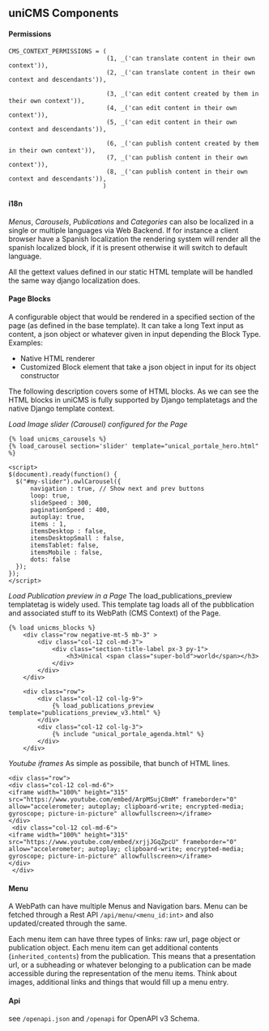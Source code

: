 uniCMS Components
-----------------

#### Permissions

````
CMS_CONTEXT_PERMISSIONS = (
                           (1, _('can translate content in their own context')),
                           (2, _('can translate content in their own context and descendants')),

                           (3, _('can edit content created by them in their own context')),
                           (4, _('can edit content in their own context')),
                           (5, _('can edit content in their own context and descendants')),

                           (6, _('can publish content created by them in their own context')),
                           (7, _('can publish content in their own context')),
                           (8, _('can publish content in their own context and descendants')),
                          )
````

#### i18n

*Menus*, *Carousels*, *Publications* and *Categories* can also be localized in a single or multiple languages via Web Backend. If for instance a client browser have a Spanish localization the rendering system will render all the spanish localized block, if it is present otherwise it will switch to default language.

All the gettext values defined in our static HTML template will be handled the same way django localization does.

#### Page Blocks

A configurable object that would be rendered in a specified section of the page (as defined in the base template).
It can take a long Text input as content, a json object or whatever given in input depending the Block Type.
Examples:

- Native HTML renderer
- Customized Block element that take a json object in input for its object constructor

The following description covers some of HTML blocks.
As we can see the HTML blocks in uniCMS is fully supported by Django templatetags and the native Django template context.


*Load Image slider (Carousel) configured for the Page*
````
{% load unicms_carousels %}
{% load_carousel section='slider' template="unical_portale_hero.html" %}

<script>
$(document).ready(function() {
  $("#my-slider").owlCarousel({
      navigation : true, // Show next and prev buttons
      loop: true,
      slideSpeed : 300,
      paginationSpeed : 400,
      autoplay: true,
      items : 1,
      itemsDesktop : false,
      itemsDesktopSmall : false,
      itemsTablet: false,
      itemsMobile : false,
      dots: false
  });
});
</script>
````

*Load Publication preview in a Page*
The load_publications_preview templatetag is widely used. This template tag loads all of the pubblication and associated stuff to its WebPath (CMS Context) of the Page.

````
{% load unicms_blocks %}
    <div class="row negative-mt-5 mb-3" >
        <div class="col-12 col-md-3">
            <div class="section-title-label px-3 py-1">
                <h3>Unical <span class="super-bold">world</span></h3>
            </div>
        </div>
    </div>

    <div class="row">
        <div class="col-12 col-lg-9">
            {% load_publications_preview template="publications_preview_v3.html" %}
        </div>
        <div class="col-12 col-lg-3">
            {% include "unical_portale_agenda.html" %}
        </div>
    </div>
````

*Youtube iframes*
As simple as possibile, that bunch of HTML lines.
````
<div class="row">
<div class="col-12 col-md-6">
<iframe width="100%" height="315" src="https://www.youtube.com/embed/ArpMSujC8mM" frameborder="0" allow="accelerometer; autoplay; clipboard-write; encrypted-media; gyroscope; picture-in-picture" allowfullscreen></iframe>
</div>
 <div class="col-12 col-md-6">
<iframe width="100%" height="315" src="https://www.youtube.com/embed/xrjjJGqZpcU" frameborder="0" allow="accelerometer; autoplay; clipboard-write; encrypted-media; gyroscope; picture-in-picture" allowfullscreen></iframe>
</div>
 </div>
````


#### Menu

A WebPath can have multiple Menus and Navigation bars.
Menu can be fetched through a Rest API `/api/menu/<menu_id:int>` and also updated/created through the same.

Each menu item can have three types of links: raw url, page object or publication object.
Each menu item can get additional contents (`inherited_contents`) from the publication. This means that a presentation url, or a subheading or whatever belonging to a publication can be made accessible during the representation of the menu items. Think about images, additional links and things that would fill up a menu entry.


#### Api

see `/openapi.json` and `/openapi` for OpenAPI v3 Schema.
